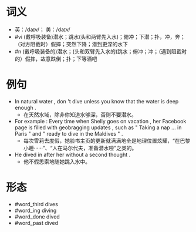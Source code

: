 # 词义
- 英：/daɪv/； 美：/daɪv/
- #vi (戴呼吸装备)潜水；跳水(头和两臂先入水)；俯冲；下潜；扑，冲，奔；（对方阻截时）假摔；突然下降；潜到更深的水下
- #n (戴呼吸装备的)潜水；(头和双臂先入水的)跳水；俯冲；冲；（遇到阻截时的）假摔，故意跌倒；扑；下等酒吧
# 例句
- In natural water , don 't dive unless you know that the water is deep enough .
	- 在天然水域，除非你知道水够深，否则不要潜水。
- For example : Every time when Shelly goes on vacation , her Facebook page is filled with geobragging updates , such as " Taking a nap ... in Paris " and " ready to dive in the Maldives " .
	- 每次雪莉去度假，她脸书主页的更新就满满地全是地理位置炫耀，“在巴黎小睡······”、“人在马尔代夫，准备潜水啦”之类的。
- He dived in after her without a second thought .
	- 他不假思索地随她跳入水中。
# 形态
- #word_third dives
- #word_ing diving
- #word_done dived
- #word_past dived
